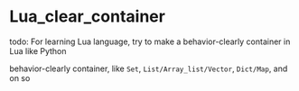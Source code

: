 # Lua_clear_container

todo: For learning Lua language, try to make a behavior-clearly container in Lua like Python

behavior-clearly container, like `Set`, `List/Array_list/Vector`, `Dict/Map`, and on so
